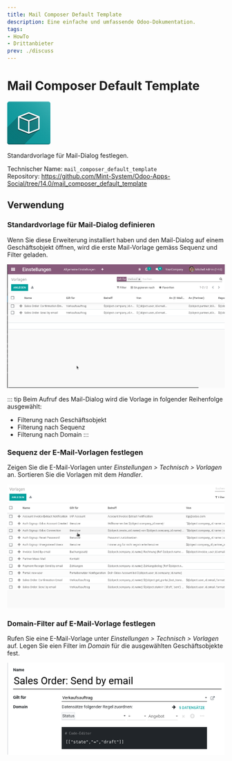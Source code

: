 ```yaml
---
title: Mail Composer Default Template
description: Eine einfache und umfassende Odoo-Dokumentation.
tags:
- HowTo
- Drittanbieter
prev: ./discuss
---
```

# Mail Composer Default Template
![icon_oms_box](assets/icon_oms_box.png)

Standardvorlage für Mail-Dialog festlegen.
 
Technischer Name: `mail_composer_default_template`\
Repository: <https://github.com/Mint-System/Odoo-Apps-Social/tree/14.0/mail_composer_default_template>

## Verwendung

### Standardvorlage für Mail-Dialog definieren

Wenn Sie diese Erweiterung installiert haben und den Mail-Dialog auf einem Geschäftsobjekt öffnen, wird die erste Mail-Vorlage gemäss Sequenz und Filter geladen.

![Mail Composer Default Template](assets/Mail%20Composer%20Default%20Template.gif)

::: tip
Beim Aufruf des Mail-Dialog wird die Vorlage in folgender Reihenfolge ausgewählt:
* Filterung nach Geschäftsobjekt
* Filterung nach Sequenz
* Filterung nach Domain
:::

### Sequenz der E-Mail-Vorlagen festlegen

Zeigen Sie die E-Mail-Vorlagen unter *Einstellungen > Technisch > Vorlagen* an. Sortieren Sie die Vorlagen mit dem *Handler*.

![Mail Composer Default Template Sequence](assets/Mail%20Composer%20Default%20Template%20Sequence.gif)

### Domain-Filter auf E-Mail-Vorlage festlegen

Rufen Sie eine E-Mail-Vorlage unter *Einstellungen > Technisch > Vorlagen* auf. Legen Sie eien Filter im *Domain* für die ausgewählten Geschäftsobjekte fest.

![](assets/Mail%20Composer%20Default%20Template%20Domain.png)